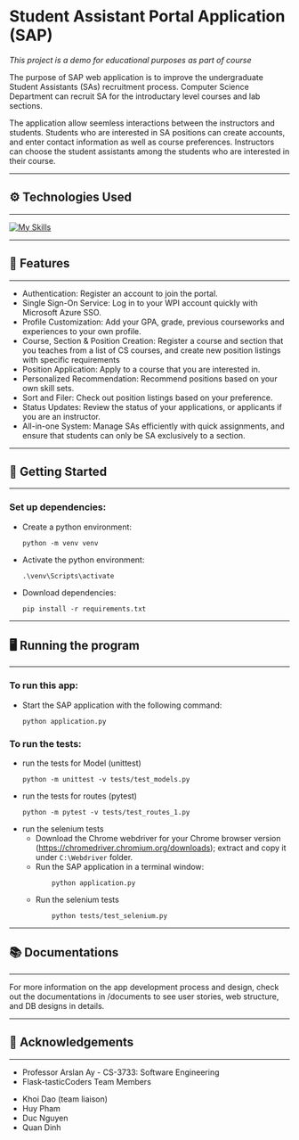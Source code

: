 # Student Assistant Portal Application (SAP)
*This project is a demo for educational purposes as part of course*

The purpose of SAP web application is to improve the undergraduate Student Assistants (SAs) recruitment process. Computer Science Department can recruit SA for the introductary level courses and lab sections.

The application allow seemless interactions between the instructors and students. Students who are interested in SA positions can create accounts, and enter contact information as well as course preferences. Instructors can choose the student assistants among the students who are interested in their course.

------------------------
## ⚙️ Technologies Used
-----------------------
[![My Skills](https://skillicons.dev/icons?i=js,html,css,flask,aws,docker,selenium,azure,bootstrap,postgres,figma)](https://skillicons.dev)

------------------------
## 🌟 Features
-----------------------
- Authentication: Register an account to join the portal.
- Single Sign-On Service: Log in to your WPI account quickly with Microsoft Azure SSO.
- Profile Customization: Add your GPA, grade, previous courseworks and experiences to your own profile.
- Course, Section & Position Creation: Register a course and section that you teaches from a list of CS courses, and create new position listings with specific requirements
- Position Application: Apply to a course that you are interested in.
- Personalized Recommendation: Recommend positions based on your own skill sets.
- Sort and Filer: Check out position listings based on your preference.
- Status Updates: Review the status of your applications, or applicants if you are an instructor.
- All-in-one System: Manage SAs efficiently with quick assignments, and ensure that students can only be SA exclusively to a section.

------------------------
## 🚀 Getting Started
-----------------------

### Set up dependencies:
- Create a python environment:
    ```
    python -m venv venv
    ```
- Activate the python environment:
    ```
    .\venv\Scripts\activate
    ```
- Download dependencies:
    ```
    pip install -r requirements.txt
    ```

------------------------
## 🖥️ Running the program
-----------------------

### To run this app:
- Start the SAP application with the following command:
    ```
    python application.py
    ```

### To run the tests:
- run the tests for Model (unittest)
    ``` 
    python -m unittest -v tests/test_models.py 
    ```
- run the tests for routes (pytest)
    ```
    python -m pytest -v tests/test_routes_1.py
    ```
- run the selenium tests
    * Download the Chrome webdriver for your Chrome browser version (https://chromedriver.chromium.org/downloads); extract and copy it under `C:\Webdriver` folder.
    * Run the SAP application in a terminal window: 
        ```
            python application.py
        ```
    * Run the selenium tests
        ```
            python tests/test_selenium.py
        ```

------------------------
## 📚 Documentations
-----------------------
For more information on the app development process and design, check out the documentations in /documents to see user stories, web structure, and DB designs in details.

------------------------
## 🙏 Acknowledgements
-----------------------
- Professor Arslan Ay - CS-3733: Software Engineering
- Flask-tasticCoders Team Members
* Khoi Dao (team liaison)
* Huy Pham
* Duc Nguyen
* Quan Dinh
